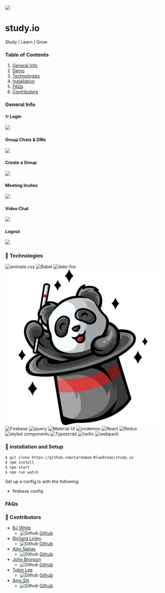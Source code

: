 ![](https://i.imgur.com/hPNYfXq.png)
# study.io
Study | Learn | Grow
### Table of Contents
1. [General Info](#🌳-General-Info)
2. [Demo](#✨-Demo)
3. [Technologies](#🧪-Technologies)
4. [Installation](#🚀-Installation)
5. [FAQs](#FAQS)
6. [Contributors](#🤝-Contributors)


### General Info


#### ✨ Login
![](https://imgur.com/Svwvsi7.gif)

#### Group Chats & DMs
![](https://imgur.com/RuGRgmw.gif)

#### Create a Group
![](https://imgur.com/EhUggEY.gif)

#### Meeting Invites
![](https://imgur.com/Id5uw7w.gif)

#### Video Chat
![](https://imgur.com/efI24k8.gif)

#### Logout
![](https://imgur.com/QIRAXZ7.gif)

### 🧪 Technologies
![animate.css](https://www.drupal.org/files/project-images/animate.png)
![Babel](https://www.vectorlogo.zone/logos/babeljs/babeljs-ar21.svg)
![date-fns](https://www.bypeople.com/wp-content/uploads/2018/10/date-fns-js-featured-4.png)
![faker.js](https://github.com/faker-js/faker/raw/main/docs/public/logo.svg)
![Firebase](https://www.vectorlogo.zone/logos/firebase/firebase-ar21.svg)
![jquery](https://www.vectorlogo.zone/logos/jquery/jquery-ar21.svg)
![Material UI](https://mui.com/static/logo.png)
![nodemon](https://www.vectorlogo.zone/logos/babeljs/babeljs-ar21.svg)
![React](https://www.vectorlogo.zone/logos/reactjs/reactjs-ar21.svg)
![Redux](https://redux.js.org/img/redux-logo-landscape.png)
![styled components](https://raw.githubusercontent.com/styled-components/brand/master/styled-components.png)
![Typescript](https://www.vectorlogo.zone/logos/typescriptlang/typescriptlang-ar21.svg)
![twilio](https://www.vectorlogo.zone/logos/twilio/twilio-ar21.svg)
![webpack](https://www.vectorlogo.zone/logos/js_webpack/js_webpack-ar21.svg)


### 🚀 Installation and Setup
```
$ git clone https://github.com/Cardamom-BlueOcean/study.io
$ npm install
$ npm start
$ npm run watch
```
Set up a config.ts with the following:

* firebase config


### FAQs


### 🤝 Contributors
- [BJ White](https://www.linkedin.com/in/bj-white/)
  - ![Github](https://github.githubassets.com/images/modules/logos_page/GitHub-Mark.png) [Github]()
- [Richard Linley](https://www.linkedin.com/in/richard-linley/)
  - ![Github](https://github.githubassets.com/images/modules/logos_page/GitHub-Mark.png) [Github](https://github.com/rjLinley)
- [Alex Nahas](https://www.linkedin.com/in/alex-nahas/)
  - ![Github](https://github.githubassets.com/images/modules/logos_page/GitHub-Mark.png) [Github](https://github.com/rjLinley)
- [John Bronson](https://www.linkedin.com/in/john-bronson/)
  - ![Github](https://github.githubassets.com/images/modules/logos_page/GitHub-Mark.png) [Github](https://github.com/rjLinley)
- [Tobin Lee](https://www.linkedin.com/in/amy-shi218/)
  - ![Github](https://github.githubassets.com/images/modules/logos_page/GitHub-Mark.png) [Github](https://github.com/rjLinley)
- [Amy Shi](https://www.linkedin.com/in/amy-shi218/)
  - ![Github](https://github.githubassets.com/images/modules/logos_page/GitHub-Mark.png) [Github](https://github.com/rjLinley)
